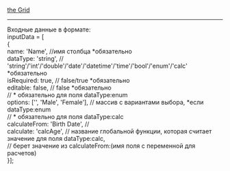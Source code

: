 <a href="helloWorld-EHoT.github.io/theGrid-testTask">the Grid</a><br>
<hr>
Входные данные в формате:<br>
inputData = [<br>
{<br>
name: 'Name', //имя столбца *обязательно<br>
dataType: 'string', // 'string'/'int'/'double'/'date'/'datetime'/'time'/'bool'/'enum'/'calc' *обязательно<br>
isRequired: true, // false/true *обязательно<br>
editable: false, // false *обязательно<br>
// * обязательно для поля dataType:enum<br>
options: ['', 'Male', 'Female'], // массив с вариантами выбора, *если dataType:enum<br>
// * обязательно для поля dataType:calc<br>
calculateFrom: 'Birth Date', // <br>
calculate:     'calcAge', // название глобальной функции, которая считает значение для поля dataType:calc,<br>
                          // берет значение из calculateFrom:(имя поля с переменной для расчетов)<br>
}]; <br>         
